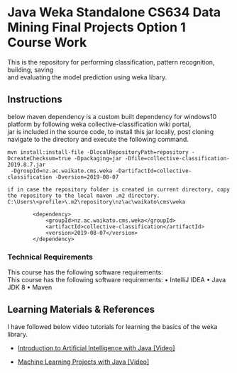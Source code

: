 # Java Weka Standalone CS634 Data Mining Final Projects Option 1 Course Work
This is the repository for performing classification, pattern recognition, building, saving<br/> and evaluating the model prediction using weka libary.

## Instructions
below maven dependency is a custom built dependency for windows10 platform by following weka collective-classification wiki portal,<br/>
jar is included in the source code, to install this jar locally, post cloning navigate to the directory and execute the following command.

```
mvn install:install-file -DlocalRepositoryPath=repository -DcreateChecksum=true -Dpackaging=jar -Dfile=collective-classification-2019.8.7.jar
 -DgroupId=nz.ac.waikato.cms.weka -DartifactId=collective-classification -Dversion=2019-08-07

if in case the repository folder is created in current directory, copy the repository to the local maven .m2 directory.
C:\Users\<profile>\.m2\repository\nz\ac\waikato\cms\weka
```
 
```
        <dependency>
            <groupId>nz.ac.waikato.cms.weka</groupId>
            <artifactId>collective-classification</artifactId>
            <version>2019-08-07</version>
        </dependency>
```
		
### Technical Requirements

This course has the following software requirements:<br/>
This course has the following software requirements:
	•	IntelliJ IDEA
	•	Java JDK 8
	•	Maven

## Learning Materials & References

I have followed below video tutorials for learning the basics of the weka library.

* [Introduction to Artificial Intelligence with Java [Video]](https://www.packtpub.com/big-data-and-business-intelligence/introduction-artificial-intelligence-java-video)

* [Machine Learning Projects with Java [Video]](https://www.packtpub.com/big-data-and-business-intelligence/machine-learning-projects-java-video)


